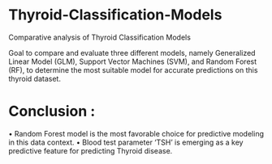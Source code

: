# Thyroid-Classification-Models
Comparative analysis of Thyroid Classification Models

Goal to compare and evaluate three different models, namely Generalized Linear Model (GLM), Support Vector Machines (SVM), and Random Forest (RF), to determine the most suitable model for accurate predictions on this thyroid dataset.

# Conclusion : 
 • Random Forest model is the most favorable choice for predictive modeling in this data
 context.
 • Blood test parameter ‘TSH’ is  emerging as a key predictive feature for predicting Thyroid disease.
